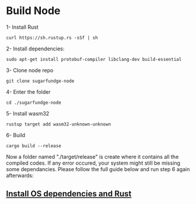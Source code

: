 # Build Node

1- Install Rust

	curl https://sh.rustup.rs -sSf | sh

2- Install dependencies:

	sudo apt-get install protobuf-compiler libclang-dev build-essential

3- Clone node repo

	git clone sugarfundge-node
	
4- Enter the folder

	cd ./sugarfundge-node
	
5- Install wasm32

	rustup target add wasm32-unknown-unknown

6- Build

	cargo build --release

Now a folder named "./target/release" is create where it contains all the compiled codes. If any error occured, your system might still be missing some dependancies. Please follow the full guide below and run step 6 again afterwards:

## [Install OS dependencies and Rust](https://github.com/functionland/sugarfunge-node/blob/main/docs/rust-setup.md)